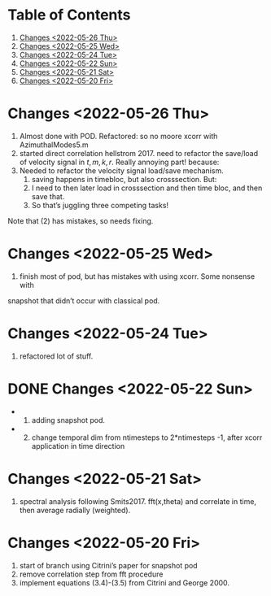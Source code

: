 
# Table of Contents

1.  [Changes <span class="timestamp-wrapper"><span class="timestamp">&lt;2022-05-26 Thu&gt;</span></span>](#orgbcbca2d)
2.  [Changes <span class="timestamp-wrapper"><span class="timestamp">&lt;2022-05-25 Wed&gt;</span></span>](#org23e3bd3)
3.  [Changes <span class="timestamp-wrapper"><span class="timestamp">&lt;2022-05-24 Tue&gt;</span></span>](#orgacac2a7)
4.  [Changes <span class="timestamp-wrapper"><span class="timestamp">&lt;2022-05-22 Sun&gt;</span></span>](#org9305f1b)
5.  [Changes <span class="timestamp-wrapper"><span class="timestamp">&lt;2022-05-21 Sat&gt;</span></span>](#org122d73a)
6.  [Changes  <span class="timestamp-wrapper"><span class="timestamp">&lt;2022-05-20 Fri&gt;</span></span>](#org1c82484)



<a id="orgbcbca2d"></a>

# Changes <span class="timestamp-wrapper"><span class="timestamp">&lt;2022-05-26 Thu&gt;</span></span>

1.  Almost done with POD. Refactored: so no moore xcorr with AzimuthalModes5.m
2.  started direct correlation hellstrom 2017. need to refactor the save/load of velocity signal in $t,m,k,r$. Really annoying part! because:
3.  Needed to refactor the velocity signal load/save mechanism. 
    1.  saving happens in timebloc, but also crosssection. But:
    2.  I need to then later load in crosssection and then time bloc, and then save that.
    3.  So that&rsquo;s juggling three competing tasks!

Note that (2) has mistakes, so needs fixing. 


<a id="org23e3bd3"></a>

# Changes <span class="timestamp-wrapper"><span class="timestamp">&lt;2022-05-25 Wed&gt;</span></span>

1.  finish most of pod, but has mistakes with using xcorr. Some nonsense with

snapshot that didn&rsquo;t occur with classical pod. 


<a id="orgacac2a7"></a>

# Changes <span class="timestamp-wrapper"><span class="timestamp">&lt;2022-05-24 Tue&gt;</span></span>

1.  refactored lot of stuff.


<a id="org9305f1b"></a>

# DONE Changes <span class="timestamp-wrapper"><span class="timestamp">&lt;2022-05-22 Sun&gt;</span></span>

-   1. adding snapshot pod.
-   2. change temporal dim from ntimesteps to 2\*ntimesteps -1, after xcorr application in time direction


<a id="org122d73a"></a>

# Changes <span class="timestamp-wrapper"><span class="timestamp">&lt;2022-05-21 Sat&gt;</span></span>

1.  spectral analysis following Smits2017. fft(x,theta) and correlate in time, then average radially (weighted).


<a id="org1c82484"></a>

# Changes  <span class="timestamp-wrapper"><span class="timestamp">&lt;2022-05-20 Fri&gt;</span></span>

1.  start of branch using Citrini&rsquo;s paper for snapshot pod
2.  remove correlation step from fft procedure
3.  implement equations (3.4)-(3.5) from Citrini and George 2000.

